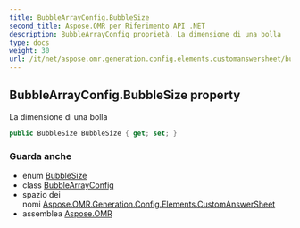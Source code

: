 ```yaml
---
title: BubbleArrayConfig.BubbleSize
second_title: Aspose.OMR per Riferimento API .NET
description: BubbleArrayConfig proprietà. La dimensione di una bolla
type: docs
weight: 30
url: /it/net/aspose.omr.generation.config.elements.customanswersheet/bubblearrayconfig/bubblesize/
---
```

## BubbleArrayConfig.BubbleSize property

La dimensione di una bolla

```csharp
public BubbleSize BubbleSize { get; set; }
```

### Guarda anche

* enum [BubbleSize](../../../aspose.omr.generation/bubblesize/)
* class [BubbleArrayConfig](../)
* spazio dei nomi [Aspose.OMR.Generation.Config.Elements.CustomAnswerSheet](../../bubblearrayconfig/)
* assemblea [Aspose.OMR](../../../)


